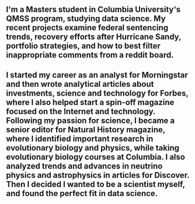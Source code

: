 ## I'm a Masters student in Columbia University's QMSS program, studying data science. My recent projects examine federal sentencing trends, recovery efforts after Hurricane Sandy, portfolio strategies, and how to best filter inappropriate comments from a reddit board. 

## I started my career as an analyst for Morningstar and then wrote analytical articles about investments, science and technology for Forbes, where I also helped start a spin-off magazine focused on the Internet and technology. Following my passion for science, I became a senior editor for Natural History magazine, where I identified important research in evolutionary biology and physics, while taking evolutionary biology courses at Columbia. I also analyzed trends and advances in neutrino physics and astrophysics in articles for Discover. Then I decided I wanted to be a scientist myself, and found the perfect fit in data science.
 

